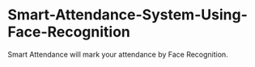 # Smart-Attendance-System-Using-Face-Recognition
Smart Attendance will mark your attendance by Face Recognition.
